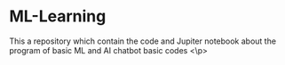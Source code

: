﻿# ML-Learning

<p>
This a repository which contain the code and Jupiter notebook about the program of basic ML and AI chatbot basic codes
<\p>
